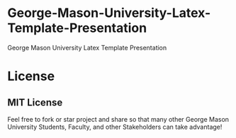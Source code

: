 # George-Mason-University-Latex-Template-Presentation
George Mason University Latex Template Presentation

# License
## MIT License
Feel free to fork or star project and share so that many other George Mason University Students, Faculty, and other Stakeholders can take advantage!
